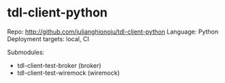 # tdl-client-python

Repo: http://github.com/julianghionoiu/tdl-client-python
Language: Python
Deployment targets: local, CI

Submodules:

- tdl-client-test-broker (broker)
- tdl-client-test-wiremock (wiremock)